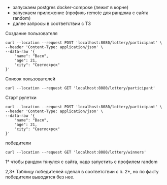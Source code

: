 
- запускаем postgres docker-compose (лежит в корне)
- запускаем приложение (профиль remote для рандома с сайта random)
- далее запросы в соответствии с ТЗ

Создание пользователя
```aidl
curl --location --request POST 'localhost:8080/lottery/participant' \
--header 'Content-Type: application/json' \
--data-raw '{
    "name": "Вася",
    "age": 21,
    "city": "Светлоярск"
}'
```

Список пользователей
```aidl
curl --location --request GET 'localhost:8080/lottery/participant'
```

Старт рулетки
```aidl
curl --location --request POST 'localhost:8080/lottery/participant' \
--header 'Content-Type: application/json' \
--data-raw '{
    "name": "Вася",
    "age": 21,
    "city": "Светлоярск"
}'
```

победители
```aidl
curl --location --request GET 'localhost:8080/lottery/winners'
```

1* чтобы рандом тянулся с сайта, надо запустить с профилем random

2,3* Таблицу победителей сделал в соответствии с п. 2*, но по факту победители выводятся без нее.
